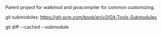 
Parent project for walkmod and javacompiler for common customizing.

git submodules: https://git-scm.com/book/en/v2/Git-Tools-Submodules

git diff --cached --submodule
